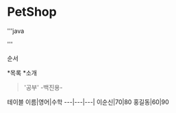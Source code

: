 # PetShop

'''java

'''

순서

*목록
  *소개
  
> '공부' -백진용-


테이블
이름|영어|수학
---|---|---|
이순신|70|80
홍길동|60|90
